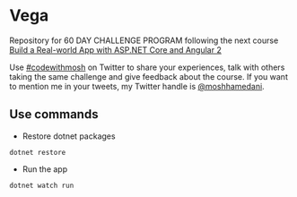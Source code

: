 # Vega
Repository for 60 DAY CHALLENGE PROGRAM following the next course 
[Build a Real-world App with ASP.NET Core and Angular 2](https://www.udemy.com/aspnet-core-angular/)

Use [#codewithmosh](https://twitter.com/hashtag/codewithmosh) on Twitter to share your experiences, talk with others taking the same challenge and give feedback about the course. 
If you want to mention me in your tweets, my Twitter handle is [@moshhamedani](https://twitter.com/dstorey).

## Use commands
- Restore dotnet packages
```
dotnet restore
```

- Run the app
```
dotnet watch run
```

